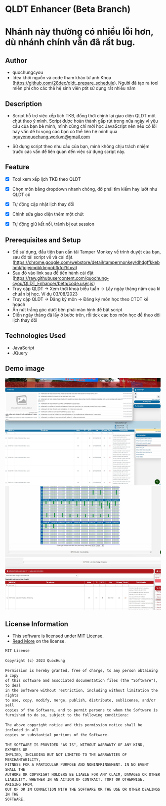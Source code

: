 # QLDT Enhancer (Beta Branch)
# Nhánh này thường có nhiều lỗi hơn, dù nhánh chính vẫn đã rất bug. 

## Author

* quochungcyou
* Idea khởi nguồn và code tham khảo từ anh Khoa (https://github.com/28dec/qldt_prepare_schedule). Người đã tạo ra tool miễn phí cho các thế hệ sinh viên ptit sử dụng rất nhiều năm


## Description

* Script hỗ trợ việc xếp lịch TKB, đồng thời chỉnh lại giao diện QLDT một chút theo ý mình. Script được hoàn thành gấp rút trong nửa ngày vì yêu cầu của bạn bè mình, mình cũng chỉ mới học JavaScript nên nếu có lỗi hay vấn đề hi vọng các bạn có thể liên hệ mình qua nguyenquochung.workvn@gmail.com

* Sử dụng script theo nhu cầu của bạn, mình không chịu trách nhiệm trước các vấn đề liên quan đến việc sử dụng script này.


## Feature
- [x] Tool xem xếp lịch TKB theo QLDT
- [x] Chọn môn bằng dropdown nhanh chóng, đỡ phải tìm kiếm hay lướt như QLDT cũ
- [x] Tự động cập nhật lịch thay đổi
- [x] Chỉnh sửa giao diện thêm một chút
- [x] Tự động giữ kết nối, tránh bị out session




## Prerequisites and Setup

* Để sử dụng, đầu tiên bạn cần tải Tamper Monkey về trình duyệt của bạn, sau đó tải script về và cài đặt. (https://chrome.google.com/webstore/detail/tampermonkey/dhdgffkkebhmkfjojejmpbldmpobfkfo?hl=vi)
* Sau đó vào link sau để tiến hành cài đặt (https://raw.githubusercontent.com/quochung-cyou/QLDT_Enhancer/beta/code.user.js)
* Truy cập QLDT -> Xem thời khoá biểu tuần -> Lấy ngày tháng năm của kì chuẩn bị học. Ví dụ 03/08/2023
* Truy cập QLDT -> Đăng ký môn -> Đăng ký môn học theo CTDT kế hoạch
* Ấn nút trắng góc dưới bên phải màn hình để bật script
* Điền ngày tháng đã lấy ở bước trên, rồi tick các box môn học để theo dõi lịch thay đổi



## Technologies Used

* JavaScript
* JQuery



## Demo image
![](demo/demo1.jpg)
![](demo/demo2.jpg)
![](demo/demo3.jpg)
![](demo/demo4.jpg)


## License Information

* This software is licensed under MIT License.
* [Read More](https://choosealicense.com/licenses/mit/) on the license.


```
MIT License

Copyright (c) 2023 QuocHung

Permission is hereby granted, free of charge, to any person obtaining a copy
of this software and associated documentation files (the "Software"), to deal
in the Software without restriction, including without limitation the rights
to use, copy, modify, merge, publish, distribute, sublicense, and/or sell
copies of the Software, and to permit persons to whom the Software is
furnished to do so, subject to the following conditions:

The above copyright notice and this permission notice shall be included in all
copies or substantial portions of the Software.

THE SOFTWARE IS PROVIDED "AS IS", WITHOUT WARRANTY OF ANY KIND, EXPRESS OR
IMPLIED, INCLUDING BUT NOT LIMITED TO THE WARRANTIES OF MERCHANTABILITY,
FITNESS FOR A PARTICULAR PURPOSE AND NONINFRINGEMENT. IN NO EVENT SHALL THE
AUTHORS OR COPYRIGHT HOLDERS BE LIABLE FOR ANY CLAIM, DAMAGES OR OTHER
LIABILITY, WHETHER IN AN ACTION OF CONTRACT, TORT OR OTHERWISE, ARISING FROM,
OUT OF OR IN CONNECTION WITH THE SOFTWARE OR THE USE OR OTHER DEALINGS IN THE
SOFTWARE.
```
